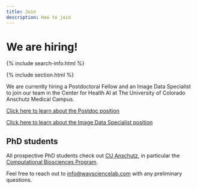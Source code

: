 ```yaml
---
title: Join
description: How to join
---
```


# <i class="fas fa-users"></i>We are hiring!

{% include search-info.html %}

{% include section.html %}

We are currently hiring a Postdoctoral Fellow and an Image Data Specialist to join our team in the Center for Health AI at The University of Colorado Anschutz Medical Campus.

[Click here to learn about the Postdoc position](https://cu.taleo.net/careersection/2/jobdetail.ftl?job=23160&lang=en)

[Click here to learn about the Image Data Specialist position](https://cu.taleo.net/careersection/2/jobdetail.ftl?job=23161&lang=en)

## PhD students

All prospective PhD students check out [CU Anschutz](https://www.cuanschutz.edu/), in particular the [Computational Biosciences Program](https://www.cuanschutz.edu/graduate-programs/computational-bioscience/home).

Feel free to reach out to info@waysciencelab.com with any preliminary questions.
